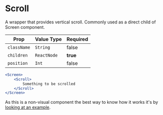 # Scroll
A wrapper that provides vertical scroll. Commonly used as a direct child of Screen component.

| Prop |  Value Type | Required |
| --- | --- | --- |
| `className` | `String` | false | 
| `children` | `ReactNode` | **true** | 
| `position` | `Int` | false | 

```jsx readonly
<Screen>
    <Scroll>
        Something to be scrolled
    </Scroll>
</Screen>
```

As this is a non-visual component the best way to know how it works it's by [looking at an example](https://github.com/cabify/lana-mapp-template/blob/master/src/screens/HomeScreen/HomeScreen.jsx).





